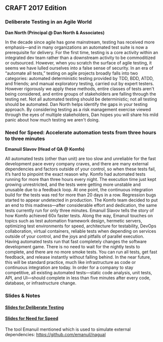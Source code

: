## CRAFT 2017 Edition

### Deliberate Testing in an Agile World
__Dan North (Principal @ Dan North & Associates)__

In the decade since agile has gone mainstream, testing has received more emphasis—and in many organizations an automated test suite is now a prerequisite for delivery. For the first time, testing is a core activity within an integrated dev team rather than a downstream activity to be commoditized or outsourced. However, when you scratch the surface of agile testing, it seems we have lulled ourselves into a false sense of security. In an era of “automate all tests,” testing on agile projects broadly falls into two categories: automated deterministic testing provided by TDD, BDD, ATDD, and friends; and manual exploratory testing, carried out by expert testers.
However rigorously we apply these methods, entire classes of tests aren't being considered, and entire groups of stakeholders are falling through the testing net. Not all automated testing should be deterministic; not all testing should be automated. Dan North helps identify the gaps in your testing approach. By considering testing as a risk management exercise viewed through the eyes of multiple stakeholders, Dan hopes you will share his mild panic about how much testing we aren't doing.

### Need for Speed: Accelerate automation tests from three hours to three minutes
__Emanuil Slavov (Head of QA @ Komfo)__

All automated tests (other than unit) are too slow and unreliable for the fast development pace every company craves, and there are many external dependencies and factors outside of your control, so when these tests fail, it’s hard to pinpoint the exact reason why.
Komfo had automated tests running for more than three hours every night. The execution time just kept growing unrestricted, and the tests were getting more unstable and unusable due to a feedback loop. At one point, the continuous integration build for the tests was red for more than 20 days in a row. Regression bugs started to appear undetected in production. The Komfo team decided to put an end to this madness—after considerable effort and dedication, the same tests currently run for only three minutes.
Emanuil Slavov tells the story of how Komfo achieved 60x faster tests. Along the way, Emanuil touches on topics such as test automation framework design, hermetic servers, optimizing test environments for speed, architecture for testability, DevOps collaboration, virtual containers, reliable tests when depending on services outside of your control, and the joys and pitfalls of parallel execution.
Having automated tests run that fast completely changes the software development game. There is no need to wait for the nightly tests to complete, and there are no more smoke tests. You can run all tests, get fast feedback, and release instantly without falling behind. In the near future, this will be standard practice, much like infrastructure as code or continuous integration are today. In order for a company to stay competitive, all existing automated tests—static code analysis, unit tests, API, and UI—should complete in less than five minutes after every code, database, or infrastructure change.

### Slides & Notes
#### [Slides for Deliberate Testing](/docs/Deliberate_Testing.pdf)
#### [Slides for Need for Speed](/docs/VelocityConf_AMS_2016_Need_For_Speed.pdf)
The tool Emanuil mentioned which is used to simulate external dependencies: https://github.com/emanuil/nagual
